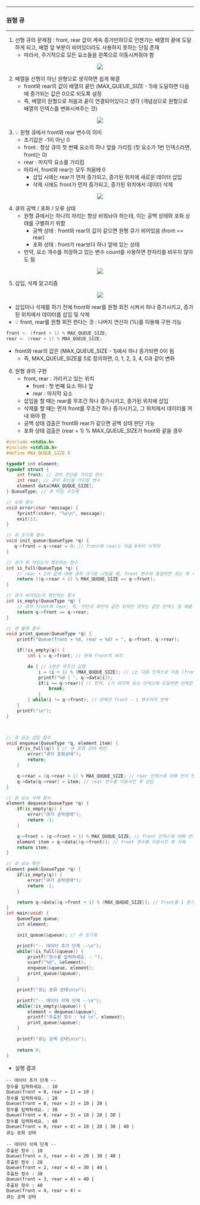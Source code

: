 -----
### 원형 큐
-----
1. 선형 큐의 문제점 : front, rear 값이 계속 증가만하므로 언젠가는 배열의 끝에 도달하게 되고, 배열 앞 부분이 비어있더라도 사용하지 못하는 단점 존재
   - 따라서, 주기적으로 모든 요소들을 왼쪽으로 이동시켜줘야 함
<div align="center">
<img src="https://github.com/user-attachments/assets/8eb92a90-b01e-4d6d-98c1-d426e91c1d00">
</div>

2. 배열을 선형이 아닌 원형으로 생각하면 쉽게 해결
   - front와 rear의 값이 배열의 끝인 (MAX_QUEUE_SIZE - 1)에 도달하면 다음에 증가되는 값은 0으로 되도록 설정
   - 즉, 배열이 원형으로 처음과 끝이 연결되어있다고 생각 (개념상으로 원형으로 배열의 인덱스를 변화시켜주는 것)
<div align="center">
<img src="https://github.com/user-attachments/assets/df421d91-8a81-48af-b349-fab9b5b06814">
</div>

3. 💡 원형 큐에서 front와 rear 변수의 의미
   - 초기값은 -1이 아닌 0
   - front : 항상 큐의 첫 번째 요소의 하나 앞을 가리킴 (첫 요소가 1번 인덱스라면, front는 0)
   - rear : 마지막 요소를 가리킴
   - 따라서, front와 rear는 모두 처음에 0
     + 삽입 시에는 rear가 먼저 증가되고, 증가된 위치에 새로운 데이터 삽입
     + 삭제 시에도 front가 먼저 증가되고, 증가된 위치에서 데이터 삭제
<div align="center">
<img src="https://github.com/user-attachments/assets/ebdbdcb6-c2e9-40f1-9439-020a7fc2944f">
</div>

4. 큐의 공백 / 포화 / 오류 상태
   - 원형 큐에서는 하나의 자리는 항상 비워놔야 하는데, 이는 공백 상태와 포화 상태를 구별하기 위함
     + 공백 상태 : front와 rear의 값이 같으면 원형 큐가 비어있음 (front == rear)
     + 포화 상태 : front가 rear보다 하나 앞에 있는 상태
   - 만약, 요소 개수를 저장하고 있는 변수 count를 사용하면 한자리를 비우지 않아도 됨
<div align="center">
<img src="https://github.com/user-attachments/assets/31cb88ae-6374-4006-976b-c9ace1c6f7c7">
</div>

5. 삽입, 삭제 알고리즘
<div align="center">
<img src="https://github.com/user-attachments/assets/652cd187-7474-474b-be9f-e14c2e62cf65">
</div>

   - 삽입이나 삭제를 하기 전에 front와 rear를 원형 회전 시켜서 하나 증가시키고, 증가된 위치에서 데이터를 삽입 및 삭제
   - 💡 front, rear를 원형 회전 한다는 것 : 나머지 연산자 (%)를 이용해 구현 가능
```c
front <- (front + 1) % MAX_QUEUE_SIZE;
rear <- (rear + 1) % MAX_QUEUE_SIZE;
```
   - front와 rear의 값은 (MAX_QUEUE_SIZE - 1)에서 하나 증가되면 0이 됨
     + 즉, MAX_QUEUE_SIZE를 5로 정의하면, 0, 1, 2, 3, 4, 0과 같이 변화

6. 원형 큐의 구현
   - front, rear : 가리키고 있는 위치
     + front : 첫 번째 요소 하나 앞
     + rear : 마지막 요소
   - 삽입을 할 때는 rear를 무조건 하나 증가시키고, 증가된 위치에 삽입
   - 삭제를 할 때는 먼저 front를 무조건 하나 증가시키고, 그 위치에서 데이터를 꺼내 와야 함
   - 공백 상태 검출은 front와 rear가 같으면 공백 상태 판단 가능
   - 포화 상태 검출은 (rear + 1) % MAX_QUEUE_SIZE가 front와 같을 경우
```c
#include <stdio.h>
#include <stdlib.h>
#define MAX_QUQUE_SIZE 5

typedef int element;
typedef struct {
    int front; // 큐의 전단을 가리킬 변수
    int rear; // 큐의 후단을 가리킬 변수
    element data[MAX_QUQUE_SIZE]; 
} QueueType; // 큐 타입 구조체

// 오류 함수
void error(char *message) {
    fprintf(stderr, "%s\n", message);
    exit(1);
}

// 큐 초기화 함수
void init_queue(QueueType *q) {
   q->front = q->rear = 0; // front와 rear는 처음 0부터 시작작
}

// 큐가 꽉 차있는지 확인하는 함수
int is_full(QueueType *q) {
    // rear + 1의 값에 대해 큐의 크기로 나눴을 때, front 변수와 동일하면 큐는 꽉 차있는 것
    return ((q->rear + 1) % MAX_QUQUE_SIZE == q->front);
}

// 큐가 비어있는지 확인하는 함수
int is_empty(QueueType *q) {
    // 큐의 front와 rear, 즉, 전단과 후단이 같은 위치인 경우는 같은 인덱스 일 때를 의미
    return q->front == q->rear;
}

// 큐 출력 함수
void print_queue(QueueType *q) {
    printf("Queue(front = %d, rear = %d) = ", q->front, q->rear);

    if(!is_empty(q)) {
        int i = q->front; // 현재 front의 위치

        do { // 1번은 무조건 실행
            i = (i + 1) % (MAX_QUQUE_SIZE); // i는 다음 인덱스로 이동 (front는 첫 요소의 앞에 위치하므로로)
            printf("%d | ", q->data[i]);
            if(i == q->rear){ // 만약, i가 마지막 요소 인덱스에 도달하면 반복문 종료
                break;
            }
        } while(i != q->front); // 반복은 front - 1 변수까지 반복
    }
    printf("\n");
}



// 큐 요소 삽입 함수
void enqueue(QueueType *q, element item) {
    if(is_full(q)) { // 큐 포화 상태 확인
        error("큐가 포화상태");
        return;
    }

    q->rear = (q->rear + 1) % MAX_QUQUE_SIZE; // rear 인덱스에 대해 먼저 인덱스 증가
    q->data[q->rear] = item; // rear 변수를 이동시킨 후 삽입
}

// 큐 요소 삭제 함수
element dequeue(QueueType *q) {
    if(is_empty(q)) {
        error("큐가 공박생태");
        return -1;
    }

    q->front = (q->front + 1) % MAX_QUQUE_SIZE; // front 인덱스에 대해 먼저 인덱스 증가
    element item = q->data[(q->front)]; // front 변수를 이동시킨 후 삭제
    return item;
}

// 큐 요소 확인
element peek(QueueType *q) {
    if(is_empty(q)) {
        error("큐가 공박생태");
        return -1;
    }

    return q->data[(q->front + 1) % (MAX_QUQUE_SIZE)]; // front를 1 증가 시킨 후, 큐 크기로 나누면, 삭제해야 할 요소 의미미
}
int main(void) {
    QueueType queue;
    int element;

    init_queue(&queue); // 큐 초기화

    printf("-- 데이터 추가 단계 --\n");
    while(!is_full(&queue)) {
        printf("정수를 입력하세요. : ");
        scanf("%d", &element);
        enqueue(&queue, element);
        print_queue(&queue);
    }

    printf("큐는 포화 상태\n\n");

    printf("-- 데이터 삭제 단계 --\n");
    while(!is_empty(&queue)) {
        element = dequeue(&queue);
        printf("추출된 정수 : %d \n", element);
        print_queue(&queue);
    }

    printf("큐는 공백 상태\n\n");
    
    return 0;
}
```
  - 실행 결과
```
-- 데이터 추가 단계 --
정수를 입력하세요. : 10
Queue(front = 0, rear = 1) = 10 | 
정수를 입력하세요. : 20
Queue(front = 0, rear = 2) = 10 | 20 | 
정수를 입력하세요. : 30
Queue(front = 0, rear = 3) = 10 | 20 | 30 | 
정수를 입력하세요. : 40
Queue(front = 0, rear = 4) = 10 | 20 | 30 | 40 | 
큐는 포화 상태

-- 데이터 삭제 단계 --
추출된 정수 : 10
Queue(front = 1, rear = 4) = 20 | 30 | 40 |
추출된 정수 : 20
Queue(front = 2, rear = 4) = 30 | 40 | 
추출된 정수 : 30
Queue(front = 3, rear = 4) = 40 |
추출된 정수 : 40
Queue(front = 4, rear = 4) =
큐는 공백 상태
```
